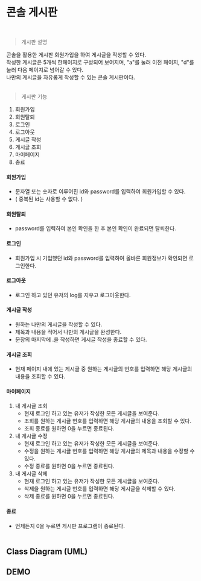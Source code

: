 # 콘솔 게시판
<br>

> 게시판 설명
> 
콘솔을 활용한 게시판
회원가입을 하여 게시글을 작성할 수 있다.<br> 
작성한 게시글은 5개씩 한페이지로 구성되어 보여지며, "a"를 눌러 이전 페이지, "d"를 눌러 다음 페이지로 넘어갈 수 있다.<br>
나만의 게시글을 자유롭게 작성할 수 있는 콘솔 게시판이다.<br><br>
> 게시판 기능
1. 회원가입
2. 회원탈퇴
3. 로그인
4. 로그아웃
5. 게시글 작성
6. 게시글 조회
7. 마이페이지
0. 종료

#### 회원가입
* 문자열 또는 숫자로 이루어진 id와 password를 입력하여 회원가입할 수 있다.
* ( 중복된 id는 사용할 수 없다. )

#### 회원탈퇴
* password를 입력하여 본인 확인을 한 후 본인 확인이 완료되면 탈퇴한다.

#### 로그인 
* 회원가입 시 기입했던 id와 password를 입력하여 올바른 회원정보가 확인되면 로그인한다.

#### 로그아웃
* 로그인 하고 있던 유저의 log를 지우고 로그아웃한다.

#### 게시글 작성
* 원하는 나만의 게시글을 작성할 수 있다.
* 제목과 내용을 적어서 나만의 게시글을 완성한다.
* 문장의 마지막에 .을 작성하면 게시글 작성을 종료할 수 있다.

#### 게시글 조회
* 현재 페이지 내에 있는 게시글 중 원하는 게시글의 번호를 입력하면 해당 게시글의 내용을 조회할 수 있다.

#### 마이페이지
1. 내 게시글 조회
   * 현재 로그인 하고 있는 유저가 작성한 모든 게시글을 보여준다.
   * 조회를 원하는 게시글 번호를 입력하면 해당 게시글의 내용을 조회할 수 있다.
   * 조회 종료를 원하면 0을 누르면 종료된다.
2. 내 게시글 수정
   * 현재 로그인 하고 있는 유저가 작성한 모든 게시글을 보여준다.
   * 수정을 원하는 게시글 번호를 입력하면 해당 게시글의 제목과 내용을 수정할 수 있다.
   * 수정 종료를 원하면 0을 누르면 종료된다.
3. 내 게시글 삭제
   * 현재 로그인 하고 있는 유저가 작성한 모든 게시글을 보여준다.
   * 삭제을 원하는 게시글 번호를 입력하면 해당 게시글을 삭제할 수 있다.
   * 삭제 종료를 원하면 0을 누르면 종료된다.

#### 종료
* 언제든지 0을 누르면 게시판 프로그램이 종료된다.<br><br>


## Class Diagram (UML)

## DEMO
